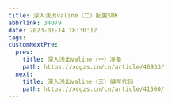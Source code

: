 ```yaml
---
title: 深入浅出valine（二）配置SDK
abbrlink: 34079
date: 2023-01-14 18:30:12
tags:
customNextPre:
  prev:
    title: 深入浅出valine（一）准备
    path: https://xcgzs.cn/cn/article/46933/
  next:
    title: 深入浅出valine（三）编写代码
    path: https://xcgzs.cn/cn/article/41560/
---
```

